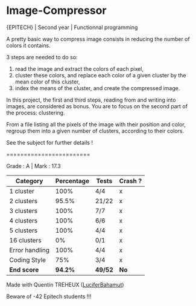 # Image-Compressor
{EPITECH} | Second year | Functionnal programming

A pretty basic way to compress image consists in reducing the number of colors it contains.

3 steps are needed to do so:
1. read the image and extract the colors of each pixel,
2. cluster these colors, and replace each color of a given cluster by the mean color of this cluster,
3. index the means of the cluster, and create the compressed image.

In this project, the first and third steps, reading from and writing into images, are considered as bonus.
You are to focus on the second part of the process: clustering.

From a file listing all the pixels of the image with their position and color, regroup them into a given number of clusters, according to their colors.

See the subject for further details !

========================

Grade : A | Mark : 17.3

| Category       | Percentage | Tests     | Crash ? |
|----------------|------------|-----------|---------|
| 1 cluster      | 100%       | 4/4       | x       |
| 2 clusters     | 95.5%      | 21/22     | x       |
| 3 clusters     | 100%       | 7/7       | x       |
| 4 clusters     | 100%       | 6/6       | x       |
| 5 clusters     | 100%       | 4/4       | x       |
| 16 clusters    | 0%         | 0/1       | x       |
| Error handling | 100%       | 4/4       | x       |
| Coding Style   | 75%        | 3/4       | x       |
| **End score**  | **94.2%**  | **49/52** | **No**  |

Made with Quentin TREHEUX ([LuciferBahamut](https://github.com/LuciferBahamut))

Beware of -42 Epitech students !!!
